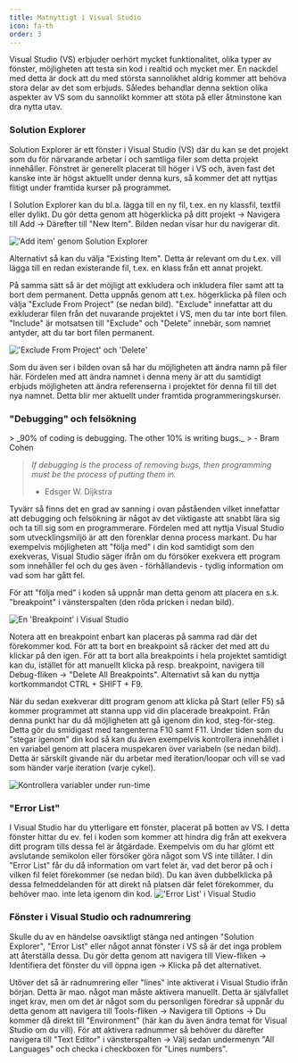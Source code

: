 ```yaml
---
title: Matnyttigt i Visual Studio
icon: fa-th
order: 3
---
```

Visual Studio (VS) erbjuder oerhört mycket funktionalitet, olika typer av fönster, möjligheten att testa sin kod i realtid och mycket mer. En nackdel med detta är dock att du med största sannolikhet aldrig kommer att behöva stora delar av det som erbjuds. Således behandlar denna sektion olika aspekter av VS som du sannolikt kommer att stöta på eller åtminstone kan dra nytta utav.

<h3>Solution Explorer</h3>
Solution Explorer är ett fönster i Visual Studio (VS) där du kan se det projekt som du för närvarande arbetar i och samtliga filer som detta projekt innehåller. Fönstret är generellt placerat till höger i VS och, även fast det kanske inte är högst aktuellt under denna kurs, så kommer det att nyttjas flitigt under framtida kurser på programmet.

I Solution Explorer kan du bl.a. lägga till en ny fil, t.ex. en ny klassfil, textfil eller dylikt. Du gör detta genom att högerklicka på ditt projekt -> Navigera till Add -> Därefter till "New Item". Bilden nedan visar hur du navigerar dit.

<img src="{{ '/Images/image6.png' | relative_url }}" alt="'Add item' genom Solution Explorer" class="image centered"/>

Alternativt så kan du välja "Existing Item". Detta är relevant om du t.ex. vill lägga till en redan existerande fil, t.ex. en klass från ett annat projekt.

På samma sätt så är det möjligt att exkludera och inkludera filer samt att ta bort dem permanent. Detta uppnås genom att t.ex. högerklicka på filen och välja "Exclude From Project" (se nedan bild). "Exclude" innefattar att du exkluderar filen från det nuvarande projektet i VS, men du tar inte bort filen. "Include" är motsatsen till "Exclude" och "Delete" innebär, som namnet antyder, att du tar bort filen
permanent.

<img src="{{ '/Images/image9.png' | relative_url }}" alt="'Exclude From Project' och 'Delete'" class="image centered"/>

Som du även ser i bilden ovan så har du möjligheten att ändra namn på filer här. Fördelen med att ändra namnet i denna meny är att du samtidigt erbjuds möjligheten att ändra referenserna i projektet för denna fil till det nya namnet. Detta blir mer aktuellt under framtida programmeringskurser.

<h3>"Debugging" och felsökning</h3>
> _90% of coding is debugging. The other 10% is writing bugs._
> - Bram Cohen


> _If debugging is the process of removing bugs, then programming must be the process of putting them in._
> - Edsger W. Dijkstra

Tyvärr så finns det en grad av sanning i ovan påståenden vilket innefattar att debugging och felsökning är något av det viktigaste att snabbt lära sig och ta till sig som en programmerare. Fördelen med att nyttja Visual Studio som utvecklingsmiljö är att den förenklar denna process markant. Du har exempelvis möjligheten att "följa med" i din kod samtidigt som den exekveras, Visual Studio säger ifrån om du försöker exekvera ett program som innehåller fel och du ges även - förhållandevis - tydlig information om vad som har gått fel.

För att "följa med" i koden så uppnår man detta genom att placera en s.k. "breakpoint" i vänsterspalten (den röda pricken i nedan bild).

<img src="{{ '/Images/image12.png' | relative_url }}" alt="En 'Breakpoint' i Visual Studio" class="image centered"/>

Notera att en breakpoint enbart kan placeras på samma rad där det förekommer kod. För att ta bort en breakpoint så räcker det med att du klickar på den igen. För att ta bort alla breakpoints i hela projektet samtidigt kan du, istället för att manuellt klicka på resp. breakpoint, navigera till Debug-fliken -> "Delete All Breakpoints". Alternativt så kan du nyttja kortkommandot CTRL + SHIFT + F9.

När du sedan exekverar ditt program genom att klicka på Start (eller F5) så kommer programmet att stanna upp vid din placerade breakpoint. Från denna punkt har du då möjligheten att gå igenom din kod, steg-för-steg. Detta gör du smidigast med tangenterna F10 samt
F11. Under tiden som du "stegar igenom" din kod så kan du även exempelvis kontrollera innehållet i en variabel genom att placera muspekaren över variabeln (se nedan bild). Detta är särskilt givande när du arbetar med iteration/loopar och vill se vad som händer varje iteration (varje cykel).

<img src="{{ '/Images/image3.png' | relative_url }}" alt="Kontrollera variabler under run-time" class="image centered"/>

<h3>"Error List"</h3>
I Visual Studio har du ytterligare ett fönster, placerat på botten av VS. I detta fönster hittar du ev. fel i koden som kommer att hindra dig från att exekvera ditt program tills dessa fel är åtgärdade. Exempelvis om du har glömt ett avslutande semikolon eller försöker göra något som VS inte tillåter. I din "Error List" får du då information om vart felet är, vad det beror på och i vilken fil
felet förekommer (se nedan bild). Du kan även dubbelklicka på dessa felmeddelanden för att direkt nå platsen där felet förekommer, du behöver mao. inte leta igenom din kod.

<img src="{{ '/Images/image10.png' | relative_url }}" alt="'Error List' i Visual Studio" class="image centered"/>

<h3>Fönster i Visual Studio och radnumrering</h3>
Skulle du av en händelse oavsiktligt stänga ned antingen "Solution Explorer", "Error List" eller något annat fönster i VS så är det inga problem att återställa dessa. Du gör detta genom att navigera till View-fliken -> Identifiera det fönster du vill öppna igen -> Klicka på det alternativet.

Utöver det så är radnumrering eller "lines" inte aktiverat i Visual Studio ifrån början. Detta är mao. något man måste aktivera manuellt. Detta är självfallet inget krav, men om det är något som du personligen föredrar så uppnår du detta genom att navigera till Tools-fliken -> Navigera till Options -> Du kommer då direkt till "Environment" (här kan du även ändra temat för Visual Studio om du vill). För att aktivera radnummer så behöver du därefter navigera till "Text Editor" i vänsterspalten -> Välj sedan undermenyn "All Languages" och checka i checkboxen för "Lines numbers".
